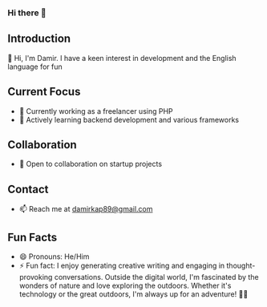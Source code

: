 ### Hi there 👋

<!--
**serikkazy-uly/serikkazy-uly** is a ✨ _special_ ✨ repository because its `README.md` (this file) appears on your GitHub profile
-->


## Introduction
👋 Hi, I'm Damir. I have a keen interest in development and the English language for fun

## Current Focus
- 🔭 Currently working as a freelancer using PHP
- 🌱 Actively learning backend development and various frameworks

## Collaboration
- 👯 Open to collaboration on startup projects

## Contact
- 📫 Reach me at damirkap89@gmail.com

## Fun Facts
- 😄 Pronouns: He/Him
- ⚡ Fun fact: I enjoy generating creative writing and engaging in thought-provoking conversations. Outside the digital world, I'm fascinated by the wonders of nature and love exploring the outdoors. Whether it's technology or the great outdoors, I'm always up for an adventure! 🚀🌳


